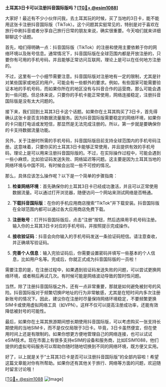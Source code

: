 **土耳其3日卡可以注册抖音国际版吗？[[TG💪+ @esim1088](https://t.me/s/esim1088)]**

大家好！最近有不少小伙伴问我，去土耳其玩的时候，买了当地的3日卡，能不能用这张卡注册抖音国际版（TikTok）。这个问题其实挺常见的，特别是对于喜欢在旅行中刷抖音或者分享自己旅行日常的朋友来说，确实很重要。今天咱们就来详细聊聊这个话题。

首先，咱们得明确一点：抖音国际版（TikTok）的注册和使用主要依赖于你的网络环境以及账号信息。通常情况下，抖音国际版在全球范围内都是开放注册的，只要你有可用的手机号码，并且能够正常访问互联网，理论上是可以在任何地方注册的。

不过，这里有一个小细节需要注意。抖音国际版对注册地有一定的限制，尤其是针对某些国家或地区的用户，可能会有一些额外的要求。例如，有些国家可能需要验证本地的手机号码，而如果你所在的地区没有与抖音合作的运营商，那么可能会遇到一些问题。但总体来说，只要你的手机卡能正常使用，网络连接稳定，注册抖音国际版是没有太大问题的。

接下来，我们回到土耳其3日卡这个话题。如果你在土耳其购买了3日卡，首先得确认这张卡是否支持数据流量服务。因为抖音国际版需要稳定的网络环境，如果你的卡只能打电话或发短信，那显然是无法完成注册的。所以，第一步就是要确保你的卡支持数据流量功能。

另外，关于注册时所需的手机号码，抖音国际版目前支持全球范围内的手机号码注册。这意味着，只要你买的土耳其3日卡能够正常使用，并且提供有效的手机号码，理论上是可以用来注册抖音国际版的。不过，在实际操作过程中，可能会遇到一些小麻烦，比如验证码发送失败、网络延迟等问题。这主要是因为土耳其当地的网络环境与中国不同，有时候会出现一些不可控的情况。

那么，具体应该怎么操作呢？以下是一个简单的步骤指南：

1. **检查网络环境**：首先确保你的土耳其3日卡已经成功激活，并且可以正常使用数据流量。可以通过打开浏览器，随便访问一个网站来测试网络是否畅通。
   
2. **下载抖音国际版**：在你的手机应用商店搜索“TikTok”并下载安装。抖音国际版在全球范围内都可以通过各大应用商店免费下载。

3. **注册账号**：打开抖音国际版后，点击“注册”按钮，然后选择用手机号码注册。输入你的土耳其3日卡对应的手机号码，并按照提示完成操作。

4. **接收验证码**：抖音会向你输入的手机号码发送一条验证码短信。请注意查收，并正确填写验证码。

5. **完善个人信息**：输入完验证码后，你需要设置密码并填写一些基本的个人信息，比如用户名等。完成后，你就正式成为抖音国际版的一员啦！

需要注意的是，在注册过程中，如果遇到验证码发送失败的问题，可以尝试更换网络环境，或者稍后再试几次。有时候可能是网络波动导致的暂时性问题。

当然，除了注册抖音国际版之外，还有一点非常重要，那就是如何避免被封号的风险。抖音国际版对于频繁切换IP地址的行为非常敏感，尤其是在短时间内多次注册新账号的情况下。因此，建议你在注册时尽量保持网络环境稳定，不要频繁更换SIM卡或使用虚拟网络工具（如VPN）。这样不仅可以提高注册成功率，还能有效降低被封号的可能性。

最后，如果你在土耳其旅游期间想长期使用抖音国际版，可以考虑购买一张支持长期使用的当地SIM卡，而不是仅仅局限于3日卡。毕竟，3日卡虽然便宜，但在使用时间上还是有限制的。如果你想更方便地管理自己的网络连接，也可以试试eSIM技术。现在市面上有很多支持eSIM的设备和服务商，比如ESIM1088，他们提供的虚拟号码服务可以帮助你随时随地切换到不同的网络环境，既方便又实用。

好了，以上就是关于“土耳其3日卡是否可以注册抖音国际版”的全部内容啦！希望这篇文章能对你有所帮助。如果你还有其他关于旅行、网络等方面的问题，欢迎随时留言讨论哦！

[[TG💪+ @esim1088](https://t.me/s/esim1088) ![Image](https://i.postimg.cc/4NQfJmqS/Snipaste-2025-05-13-00-14-12.png)]